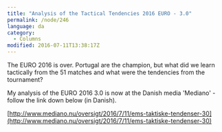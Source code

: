 ```yaml
---
title: "Analysis of the Tactical Tendencies 2016 EURO - 3.0"
permalink: /node/246
language: da
category:
  - Columns
modified: 2016-07-11T13:38:17Z
---
```


The EURO 2016 is over. Portugal are the champion, but what did we learn tactically from the 51 matches and what were the tendencies from the tournament?

My analysis of the EURO 2016 3.0 is now at the Danish media 'Mediano' - follow the link down below (in Danish).

[http://www.mediano.nu/oversigt/2016/7/11/ems-taktiske-tendenser-30](http://www.mediano.nu/oversigt/2016/7/11/ems-taktiske-tendenser-30​)

